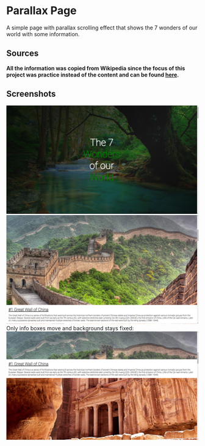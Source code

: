 # Parallax Page

A simple page with parallax scrolling effect that shows the 7 wonders of our world with some information.

## Sources

**All the information was copied from Wikipedia since the focus of this project was practice instead of the content and can be found [here](https://en.wikipedia.org/wiki/New_7_Wonders_of_the_World).**

## Screenshots

![Screenshot 1](media/images/screenshots/screenshot_1.png)
![Screenshot 2](media/images/screenshots/screenshot_2.png)
Only info boxes move and background stays fixed:
![Screenshot 3](media/images/screenshots/screenshot_3.png)
